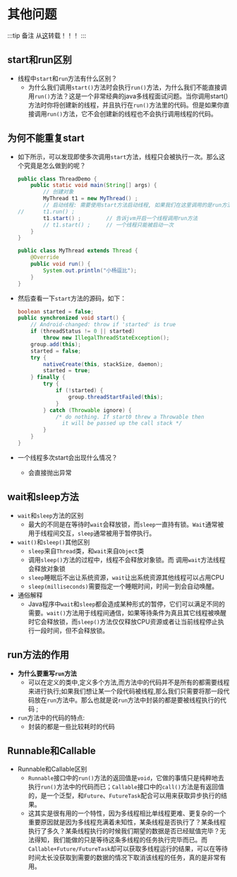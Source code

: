 #  其他问题

:::tip 备注
从[这](https://github.com/yangchong211/YCBlogs)转载！！！
:::

## start和run区别
- 线程中```start```和```run```方法有什么区别？
    - 为什么我们调用```start()```方法时会执行```run()```方法，为什么我们不能直接调用```run()```方法？这是一个非常经典的java多线程面试问题。当你调用start()方法时你将创建新的线程，并且执行在```run()```方法里的代码。但是如果你直接调用```run()```方法，它不会创建新的线程也不会执行调用线程的代码。


## 为何不能重复start
- 如下所示，可以发现即使多次调用```start```方法，线程只会被执行一次。那么这个究竟是怎么做到的呢？
    ``` java
    public class ThreadDemo {
    	public static void main(String[] args) {
    		// 创建对象
    		MyThread t1 = new MyThread() ;
    		// 启动线程: 需要使用start方法启动线程, 如果我们在这里调用的是run方法,那么我们只是把该方法作为普通方法进行执行
    //		t1.run() ;
    		t1.start() ;		// 告诉jvm开启一个线程调用run方法
    		// t1.start() ;		// 一个线程只能被启动一次
    	}
    }
    
    public class MyThread extends Thread {
    	@Override
    	public void run() {
    	    System.out.println("小杨逗比");
    	}
    }
    ```
- 然后查看一下```start```方法的源码，如下：
    ``` java
    boolean started = false;
    public synchronized void start() {
        // Android-changed: throw if 'started' is true
        if (threadStatus != 0 || started)
            throw new IllegalThreadStateException();
        group.add(this);
        started = false;
        try {
            nativeCreate(this, stackSize, daemon);
            started = true;
        } finally {
            try {
                if (!started) {
                    group.threadStartFailed(this);
                }
            } catch (Throwable ignore) {
                /* do nothing. If start0 threw a Throwable then
                  it will be passed up the call stack */
            }
        }
    }
    ```
- 一个线程多次start会出现什么情况？

    - 会直接抛出异常




## wait和sleep方法
- ```wait```和```sleep```方法的区别
    - 最大的不同是在等待时```wait```会释放锁，而```sleep```一直持有锁。```Wait```通常被用于线程间交互，```sleep```通常被用于暂停执行。
- ```wait()```和```sleep()```其他区别
    - ```sleep```来自```Thread```类，和```wait```来自```Object```类 
    - 调用```sleep()```方法的过程中，线程不会释放对象锁。而 调用```wait```方法线程会释放对象锁 
    - ```sleep```睡眠后不出让系统资源，```wait```让出系统资源其他线程可以占用CPU 
    - ```sleep(milliseconds)```需要指定一个睡眠时间，时间一到会自动唤醒。
- 通俗解释
    - Java程序中```wait```和```sleep```都会造成某种形式的暂停，它们可以满足不同的需要。```wait()```方法用于线程间通信，如果等待条件为真且其它线程被唤醒时它会释放锁，而```sleep()```方法仅仅释放CPU资源或者让当前线程停止执行一段时间，但不会释放锁。




## run方法的作用
- **为什么要重写```run```方法**
    - 可以在定义的类中,定义多个方法,而方法中的代码并不是所有的都需要线程来进行执行;如果我们想让某一个段代码被线程,那么我们只需要将那一段代码放在```run```方法中。那么也就是说```run```方法中封装的都是要被线程执行的代码 ; 
- ```run```方法中的代码的特点: 
    - 封装的都是一些比较耗时的代码



## Runnable和Callable
- Runnable和Callable区别
    - ```Runnable```接口中的```run()```方法的返回值是```void```，它做的事情只是纯粹地去执行```run()```方法中的代码而已；```Callable```接口中的```call()```方法是有返回值的，是一个泛型，和```Future```、```FutureTask```配合可以用来获取异步执行的结果。
    - 这其实是很有用的一个特性，因为多线程相比单线程更难、更复杂的一个重要原因就是因为多线程充满着未知性，某条线程是否执行了？某条线程执行了多久？某条线程执行的时候我们期望的数据是否已经赋值完毕？无法得知，我们能做的只是等待这条多线程的任务执行完毕而已。而```Callable+Future/FutureTask```却可以获取多线程运行的结果，可以在等待时间太长没获取到需要的数据的情况下取消该线程的任务，真的是非常有用。
